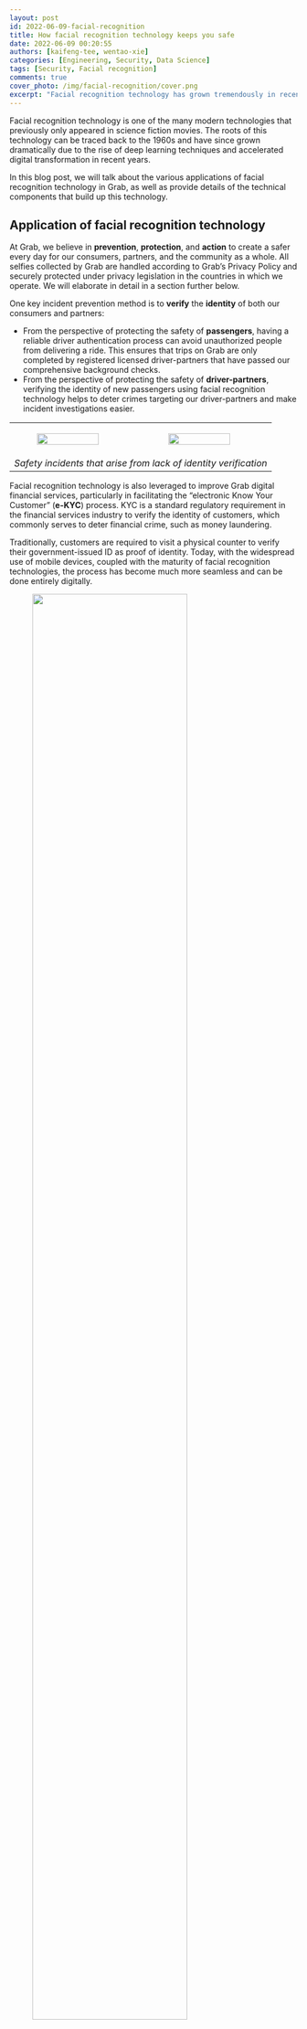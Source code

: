 ```yaml
---
layout: post
id: 2022-06-09-facial-recognition
title: How facial recognition technology keeps you safe
date: 2022-06-09 00:20:55
authors: [kaifeng-tee, wentao-xie]
categories: [Engineering, Security, Data Science]
tags: [Security, Facial recognition]
comments: true
cover_photo: /img/facial-recognition/cover.png
excerpt: "Facial recognition technology has grown tremendously in recent years due to the rise of deep learning techniques and accelerated digital transformation. Read to find out more about facial recognition technology in Grab and the components that help keep you safe."
---
```

Facial recognition technology is one of the many modern technologies that previously only appeared in science fiction movies. The roots of this technology can be traced back to the 1960s and have since grown dramatically due to the rise of deep learning techniques and accelerated digital transformation in recent years.

In this blog post, we will talk about the various applications of facial recognition technology in Grab, as well as provide details of the technical components that build up this technology.

## Application of facial recognition technology  

At Grab, we believe in **prevention**, **protection**, and **action** to create a safer every day for our consumers, partners, and the community as a whole. All selfies collected by Grab are handled according to Grab’s Privacy Policy and securely protected under privacy legislation in the countries in which we operate. We will elaborate in detail in a section further below.

One key incident prevention method is to **verify** the **identity** of both our consumers and partners:

*   From the perspective of protecting the safety of **passengers**, having a reliable driver authentication process can avoid unauthorized people from delivering a ride. This ensures that trips on Grab are only completed by registered licensed driver-partners that have passed our comprehensive background checks.
*   From the perspective of protecting the safety of **driver-partners**, verifying the identity of new passengers using facial recognition technology helps to deter crimes targeting our driver-partners and make incident investigations easier.

<table>
<tr>
<td>
<div class="post-image-section"><figure>
  <img src="/img/facial-recognition/image7.png" alt="" style="width:90%">
  </figure>
</div>
</td>
<td>
<div class="post-image-section"><figure>
  <img src="/img/facial-recognition/image9.png" alt="" style="width:90%">
  </figure>
</div>
</td>
</tr>
<tr><td colspan="2"><figcaption align="middle"><i>Safety incidents that arise from lack of identity verification</i></figcaption></td></tr>
</table>


Facial recognition technology is also leveraged to improve Grab digital financial services, particularly in facilitating the “electronic Know Your Customer” (**e-KYC**) process. KYC is a standard regulatory requirement in the financial services industry to verify the identity of customers, which commonly serves to deter financial crime, such as money laundering.

Traditionally, customers are required to visit a physical counter to verify their government-issued ID as proof of identity. Today, with the widespread use of mobile devices, coupled with the maturity of facial recognition technologies, the process has become much more seamless and can be done entirely digitally.

<div class="post-image-section"><figure>
  <img src="/img/facial-recognition/image1.png" alt="" style="width:80%"><figcaption align="middle"><i>Figure 1: GrabPay wallet e-KYC regulatory requirements in the Philippines</i></figcaption>
  </figure>
</div>


## Overview of facial recognition technology

<div class="post-image-section"><figure>
  <img src="/img/facial-recognition/image3.png" alt="" style="width:80%"><figcaption align="middle"><i>Figure 2: Face recognition flow</i></figcaption>
  </figure>
</div>

The typical facial recognition pipeline involves multiple stages, which starts with **image preprocessing**, **face anti-spoof**, followed by **feature extraction**, and finally the downstream applications - **face verification** or **face search**.

The most common image preprocessing techniques for face recognition tasks are **face detection** and **face alignment**. The face detection algorithm locates the face region in an image, and is usually followed by face alignment, which identifies the key facial landmarks (e.g. left eye, right eye, nose, etc.) and transforms them into a standardised coordinate space. Both of these preprocessing steps aim to ensure a consistent quality of input data for downstream applications.

**Face anti-spoof** refers to the process of ensuring that the user-submitted facial image is legitimate. This is to prevent fraudulent users from **stealing identities** (impersonating someone else by using a printed photo or replaying videos from mobile screens) or **hiding identities** (e.g. wearing a mask). The main approach here is to extract low-level spoofing cues, such as the *moiré* pattern, using various machine learning techniques to determine whether the image is spoofed.

After passing the anti-spoof checks, the user-submitted images are sent for **face feature extraction**, where important features that can be used to distinguish one person from another are extracted. Ideally, we want the feature extraction model to produce embeddings (i.e. high-dimensional vectors) with **small intra-class distance** (i.e. faces of the same person) and **large inter-class distance** (i.e. faces of different people), so that the aforementioned downstream applications (i.e. face verification and face search) become a straightforward task - thresholding the distance between embeddings.

**Face verification** is one of the key applications of facial recognition and it answers the question, “*Is this the same person?*”. As previously alluded to, this can be achieved by comparing the distance between embeddings generated from a template image (e.g. government-issued ID or profile picture) and a query image submitted by the user. A short distance indicates that both images belong to the same person, whereas a large distance indicates that these images are taken from different people.

**Face search**, on the other hand, tackles the question, “*Who is this person?*”, which can be framed as a vector/embedding similarity search problem. Image embeddings belonging to the same person would be highly similar, thus ranked higher, in search results. This is particularly useful for deterring criminals from re-onboarding to our platform by blocking new selfies that match a criminal profile in our criminal denylist database.

#### Face anti-spoof

For face anti-spoof, the most common methods used to attack the facial recognition system are screen replay and printed paper. To distinguish these spoof attacks from genuine faces, we need to solve two main challenges.

The first challenge is to obtain enough data of spoof attacks to enable the training of models. The second challenge is to carefully train the model to focus on the subtle differences between spoofed and genuine cases instead of overfitting to other background information.

<div class="post-image-section"><figure>
  <img src="/img/facial-recognition/image10.png" alt="" style="width:80%"><figcaption align="middle"><i>Figure 3: Original face (left), screen replay attack (middle), synthetic data with a moiré pattern (right)</i></figcaption>
  </figure>
</div>

*[Source](https://arxiv.org/pdf/2110.10444.pdf) [^1]*

Collecting large volumes of spoof data is naturally hard since spoof cases in product flows are very rare. To overcome this problem, one option is to synthesise large volumes of spoof data instead of collecting the real spoof data. More specifically, we synthesise *moiré* patterns on genuine face images that we have, and use the synthetic data as the screen replay attack data. This allows our model to use small amounts of real spoof data and sufficiently identify spoofing, while collecting more data to train the model.

<div class="post-image-section"><figure>
  <img src="/img/facial-recognition/image6.png" alt="" style="width:80%"><figcaption align="middle"><i>Figure 4: Data preparation with patch data</i></figcaption>
  </figure>
</div>

On the other hand, a spoofed face image contains lots of information with subtle spoof cues such as *moiré* patterns that cannot be detected by the naked eye. As such, it’s important to train the model to identify spoof cues instead of focusing on the possible domain bias between the spoof data and genuine data. To achieve this, we need to change the way we prepare the training data.

Instead of using the entire selfie image as the model input, we firstly detect and crop the face area, then evenly split the cropped face area into several patches. These patches are used as input to train the model. During inference, images are also split into patches the same way and the final result will be the average of outputs from all patches. After this data preprocessing, the patches will contain less global semantic information and more local structure features, making it easier for the model to learn and distinguish spoofed and genuine images.

#### Face verification

> *“Data is food for AI.” - Andrew Ng, founder of Google Brain*

The key success factors of artificial intelligence (AI) models are undoubtedly driven by the volume and quality of data we hold. At Grab, we have one of the largest and most comprehensive face datasets, covering a wide range of demographic groups in Southeast Asia. This gives us a strong advantage to build a highly robust and unbiased facial recognition model that serves the region better.

As mentioned earlier, all selfies collected by Grab are securely protected under privacy legislation in the countries in which we operate. We take reasonable legal, organisational and technical measures to ensure that your Personal Data is protected, which includes measures to prevent Personal Data from getting lost, or used or accessed in an unauthorised way. We limit access to these Personal Data to our employees on a need to know basis. Those processing any Personal Data will only do so in an authorised manner and are required to treat the information with confidentiality.

Also, selfie data will not be shared with any other parties, including our driver, delivery partners or any other third parties without proper authorisation from the account holder. They are strictly used to improve and enhance our products and services, and not used as a means to collect personal identifiable data. Any disclosure of personal data will be handled in accordance with [Grab Privacy Policy](https://www.grab.com/my/terms-policies/privacy-notice/).

<div class="post-image-section"><figure>
  <img src="/img/facial-recognition/image4.png" alt="" style="width:80%"><figcaption align="middle"><i>Figure 5: Semi-Siamese architecture (<a src="https://arxiv.org/pdf/2007.08398.pdf">source</a>)</i></figcaption>
  </figure>
</div>

Other than data, model architecture also plays an important role, especially when handling less common face verification scenarios, such as ”***selfie to ID photo***” and “***selfie to masked selfie***” verifications.  

The main challenge of “**selfie to ID photo**” verification is the shallow nature of the dataset, i.e. a large number of unique identities, but a low number of image samples per identity. This type of dataset lacks representation in intra-class diversity, which would commonly lead to model collapse during model training. Besides, “selfie to ID photo” verification also poses numerous challenges that are different from general facial recognition, such as aging (old ID photo), attrited ID card (normal wear and tear), and domain difference between printed ID photo and real-life selfie photo.

To address these issues, we leveraged a novel training method named semi-Siamese training (SST) [^2], which is proposed by Du et al. (2020). The key idea is to enlarge intra-class diversity by ensuring that the backbone Siamese networks have similar parameters, but are not entirely identical, hence the name “semi-Siamese”.

Just like typical Siamese network architecture, feature vectors generated by the subnetworks are compared to compute the loss functions, such as Arc-softmax, Triplet loss, and Large margin cosine loss, all of which aim to reduce intra-class distance while increasing the inter-class distances. With the usage of the semi-Siamese backbone network, intra-class diversity is further promoted as it is guaranteed by the difference between the subnetworks, making the training convergence more stable.

<div class="post-image-section"><figure>
  <img src="/img/facial-recognition/image8.png" alt="" style="width:80%"><figcaption align="middle"><i>Figure 6: Masked face verification</i></figcaption>
  </figure>
</div>

Another type of face verification problem we need to solve these days is the “***selfie to masked selfie***” verification. To pass this type of face verification, users are required to take off their masks as previous face verification models are unable to verify people with masks on. However, removing face masks to do face verification is inconvenient and risky in a crowded environment, which is a pain for many of our driver-partners who need to do verification from time to time.

To help ease this issue, we developed a face verification model that can verify people even while they are wearing masks. This is done by adding masked selfies into the training data and training the model with both masked and unmasked selfies. This not only enables the model to perform verification for people with masks on, but also helps to increase the accuracy of verifying those without masks. On top of that, masked selfies act as data augmentation and help to train the model with stronger ability of extracting features from the face.

#### Face search

<div class="post-image-section"><figure>
  <img src="/img/facial-recognition/image5.gif" alt="" style="width:80%">
  </figure>
</div>

As previously mentioned, once embeddings are produced by the facial recognition models, face search is fundamentally no different from face verification. Both processes use the distance between embeddings to decide whether the faces belong to the same person. The only difference here is that face search is more computationally expensive, since face verification is a 1-to-1 comparison, whereas face search is a 1-to-N comparison (N=size of the database).

In practice, there are many ways to significantly reduce the complexity of the search algorithm from O(N), such as using Inverted File Index (IVF) and Hierarchical Navigable Small World (HNSW) graphs. Besides, there are also various methods to increase the query speed, such as accelerating the distance computation using GPU, or approximating the distances using compressed vectors. This problem is also commonly known as Approximate Nearest Neighbor (ANN). Some of the great open-sourced vector similarity search libraries that can help to solve this problem are [ScaNN](https://github.com/google-research/google-research/tree/master/scann)[^3] (by Google), [FAISS](https://github.com/facebookresearch/faiss)[^4](by Facebook), and [Annoy](https://github.com/spotify/annoy) (by Spotify).

## What’s next?

In summary, facial recognition technology is an effective crime prevention and reduction tool to strengthen the safety of our platform and users. While the enforcement of selfie collection by itself is already a strong deterrent against fraudsters misusing our platform, leveraging facial recognition technology raises the bar by helping us to quickly and accurately identify these offenders.

As technologies advance, face spoofing patterns also evolve. We need to continuously monitor spoofing trends and actively improve our face anti-spoof algorithms to proactively ensure our users’ safety.

With the rapid growth of facial recognition technology, there is also a growing concern regarding data privacy issues. At Grab, consumer privacy and safety remain our top priorities and we continuously look for ways to improve our existing safeguards.

In May 2022, Grab was recognised by the Infocomm Media Development Authority in Singapore for its stringent data protection policies and processes through the [award of Data Protection Trustmark (DPTM) certification](https://www.grab.com/sg/press/others/grab-singapore-is-the-first-superapp-to-secure-data-protection-trustmark-certification-by-imda/). This recognition reinforces our belief that we can continue to draw the benefits from facial recognition technology, while avoiding any misuse of it. As the saying goes, *“Technology is not inherently good or evil. It's all about how people choose to use it"*.

# Join us
Grab is the leading superapp platform in Southeast Asia, providing everyday services that matter to consumers. More than just a ride-hailing and food delivery app, Grab offers a wide range of on-demand services in the region, including mobility, food, package and grocery delivery services, mobile payments, and financial services across 428 cities in eight countries.

Powered by technology and driven by heart, our mission is to drive Southeast Asia forward by creating economic empowerment for everyone. If this mission speaks to you, [join our team](https://grab.careers/) today!

## References
[^1]:  Niu, D., Guo R., and Wang, Y. (2021). *Moiré* Attack (MA): A New Potential Risk of Screen Photos. Advances in Neural Information Processing Systems. https://papers.nips.cc/paper/2021/hash/db9eeb7e678863649bce209842e0d164-Abstract.html
[^2]: Du, H., Shi, H., Liu, Y., Wang, J., Lei, Z., Zeng, D., & Mei, T. (2020). Semi-Siamese Training for Shallow Face Learning. European Conference on Computer Vision, 36–53. Springer.
[^3]:  Guo, R., Sun, P., Lindgren, E., Geng, Q., Simcha, D., Chern, F., & Kumar, S. (2020). Accelerating Large-Scale Inference with Anisotropic Vector Quantization. International Conference on Machine Learning. https://arxiv.org/abs/1908.10396
[^4]:  Johnson, J., Douze, M., & Jégou, H. (2019). Billion-scale similarity search with GPUs. IEEE Transactions on Big Data, 7(3), 535–547.
